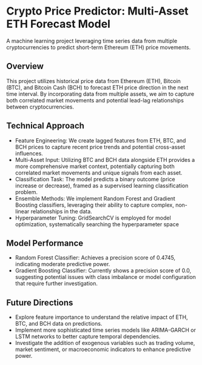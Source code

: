 # Crypto Price Predictor: Multi-Asset ETH Forecast Model
A machine learning project leveraging time series data from multiple cryptocurrencies to predict short-term Ethereum (ETH) price movements.
## Overview
This project utilizes historical price data from Ethereum (ETH), Bitcoin (BTC), and Bitcoin Cash (BCH) to forecast ETH price direction in the next time interval. By incorporating data from multiple assets, we aim to capture both correlated market movements and potential lead-lag relationships between cryptocurrencies.
## Technical Approach

* Feature Engineering: We create lagged features from ETH, BTC, and BCH prices to capture recent price trends and potential cross-asset influences.
* Multi-Asset Input: Utilizing BTC and BCH data alongside ETH provides a more comprehensive market context, potentially capturing both correlated market movements and unique signals from each asset.
* Classification Task: The model predicts a binary outcome (price increase or decrease), framed as a supervised learning classification problem.
* Ensemble Methods: We implement Random Forest and Gradient Boosting classifiers, leveraging their ability to capture complex, non-linear relationships in the data.
* Hyperparameter Tuning: GridSearchCV is employed for model optimization, systematically searching the hyperparameter space

## Model Performance

* Random Forest Classifier: Achieves a precision score of 0.4745, indicating moderate predictive power.
* Gradient Boosting Classifier: Currently shows a precision score of 0.0, suggesting potential issues with class imbalance or model configuration that require further investigation.

## Future Directions

* Explore feature importance to understand the relative impact of ETH, BTC, and BCH data on predictions.
* Implement more sophisticated time series models like ARIMA-GARCH or LSTM networks to better capture temporal dependencies.
* Investigate the addition of exogenous variables such as trading volume, market sentiment, or macroeconomic indicators to enhance predictive power.
